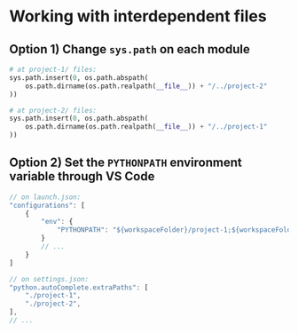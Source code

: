 # Working with interdependent files

## Option 1) Change `sys.path` on each module

```python
# at project-1/ files:
sys.path.insert(0, os.path.abspath(
    os.path.dirname(os.path.realpath(__file__)) + "/../project-2"
))

# at project-2/ files:
sys.path.insert(0, os.path.abspath(
    os.path.dirname(os.path.realpath(__file__)) + "/../project-1"
))
```

## Option 2) Set the `PYTHONPATH` environment variable through VS Code

```javascript
// on launch.json:
"configurations": [
    {
        "env": {
            "PYTHONPATH": "${workspaceFolder}/project-1;${workspaceFolder}/project-2"
        }
        // ...
    }
]

// on settings.json:
"python.autoComplete.extraPaths": [
    "./project-1",
    "./project-2",
],
// ...
```